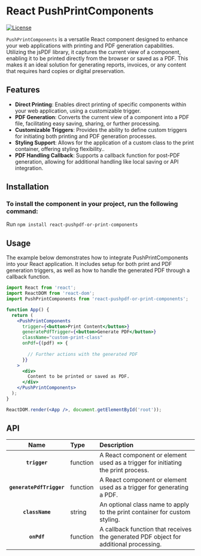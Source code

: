 # React PushPrintComponents
  
  [![License](https://img.shields.io/npm/l/react-pushpdf-or-print-components.svg)]()

`PushPrintComponents` is a versatile React component designed to enhance your web applications with printing and PDF generation capabilities. Utilizing the jsPDF library, it captures the current view of a component, enabling it to be printed directly from the browser or saved as a PDF. This makes it an ideal solution for generating reports, invoices, or any content that requires hard copies or digital preservation.


## Features
- **Direct Printing**: Enables direct printing of specific components within your web application, using a customizable trigger.
- **PDF Generation**:  Converts the current view of a component into a PDF file, facilitating easy saving, sharing, or further processing.
- **Customizable Triggers**:  Provides the ability to define custom triggers for initiating both printing and PDF generation processes.
- **Styling Support**: Allows for the application of a custom class to the print container, offering styling flexibility..
- **PDF Handling Callback**: Supports a callback function for post-PDF generation, allowing for additional handling like local saving or API integration.


## Installation
### To install the component in your project, run the following command:
Run `npm install react-pushpdf-or-print-components`

## Usage
The example below demonstrates how to integrate PushPrintComponents into your React application. It includes setup for both print and PDF generation triggers, as well as how to handle the generated PDF through a callback function.

```jsx
import React from 'react';
import ReactDOM from 'react-dom';
import PushPrintComponents from 'react-pushpdf-or-print-components';

function App() {
  return (
    <PushPrintComponents
      trigger={<button>Print Content</button>}
      generatePdfTrigger={<button>Generate PDF</button>}
      className="custom-print-class"
      onPdf={(pdf) => {
        
        // Further actions with the generated PDF
      }}
    >
      <div>
        Content to be printed or saved as PDF.
      </div>
    </PushPrintComponents>
  );
}

ReactDOM.render(<App />, document.getElementById('root'));
```

## API

*<PrintComponents/>*

|Name|Type|Description
|:--:|:-----|:-----|
|**`trigger`**|function|A React component or element used as a trigger for initiating the print process.
|**`generatePdfTrigger`**|function|A React component or element used as a trigger for generating a PDF.
|**`className`**|string|An optional class name to apply to the print container for custom styling.
|**`onPdf`**|function|A callback function that receives the generated PDF object for additional processing.
